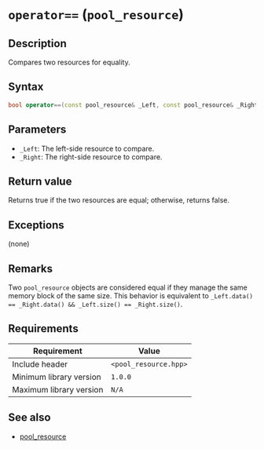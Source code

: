 # `operator==` (`pool_resource`)

## Description

Compares two resources for equality.

## Syntax

```cpp
bool operator==(const pool_resource& _Left, const pool_resource& _Right);
```

## Parameters

- `_Left`: The left-side resource to compare.
- `_Right`: The right-side resource to compare.

## Return value

Returns true if the two resources are equal; otherwise, returns false.

## Exceptions

(none)

## Remarks

Two `pool_resource` objects are considered equal if they manage the same memory block of the same size. This behavior is equivalent to 
`_Left.data() == _Right.data() && _Left.size() == _Right.size()`.

## Requirements

| Requirement             | Value                 |
|-------------------------|-----------------------|
| Include header          | `<pool_resource.hpp>` |
| Minimum library version | `1.0.0`               |
| Maximum library version | `N/A`                 |

## See also

- [pool_resource](pool_resource.md)